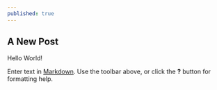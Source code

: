```yaml
---
published: true
---
```

## A New Post

Hello World!

Enter text in [Markdown](http://daringfireball.net/projects/markdown/). Use the toolbar above, or click the **?** button for formatting help.
